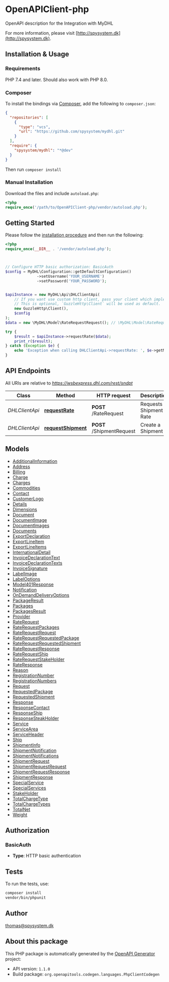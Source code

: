 # OpenAPIClient-php

OpenAPI description for the Integration with MyDHL

For more information, please visit [http://spysystem.dk](http://spysystem.dk).

## Installation & Usage

### Requirements

PHP 7.4 and later.
Should also work with PHP 8.0.

### Composer

To install the bindings via [Composer](https://getcomposer.org/), add the following to `composer.json`:

```json
{
  "repositories": [
    {
      "type": "vcs",
      "url": "https://github.com/spysystem/mydhl.git"
    }
  ],
  "require": {
    "spysystem/mydhl": "*@dev"
  }
}
```

Then run `composer install`

### Manual Installation

Download the files and include `autoload.php`:

```php
<?php
require_once('/path/to/OpenAPIClient-php/vendor/autoload.php');
```

## Getting Started

Please follow the [installation procedure](#installation--usage) and then run the following:

```php
<?php
require_once(__DIR__ . '/vendor/autoload.php');



// Configure HTTP basic authorization: BasicAuth
$config = MyDHL\Configuration::getDefaultConfiguration()
              ->setUsername('YOUR_USERNAME')
              ->setPassword('YOUR_PASSWORD');


$apiInstance = new MyDHL\Api\DHLClientApi(
    // If you want use custom http client, pass your client which implements `GuzzleHttp\ClientInterface`.
    // This is optional, `GuzzleHttp\Client` will be used as default.
    new GuzzleHttp\Client(),
    $config
);
$data = new \MyDHL\Model\RateRequestRequest(); // \MyDHL\Model\RateRequestRequest | Rate Request Data

try {
    $result = $apiInstance->requestRate($data);
    print_r($result);
} catch (Exception $e) {
    echo 'Exception when calling DHLClientApi->requestRate: ', $e->getMessage(), PHP_EOL;
}

```

## API Endpoints

All URIs are relative to *https://wsbexpress.dhl.com/rest/sndpt*

Class | Method | HTTP request | Description
------------ | ------------- | ------------- | -------------
*DHLClientApi* | [**requestRate**](docs/Api/DHLClientApi.md#requestrate) | **POST** /RateRequest | Requests a Shipment Rate
*DHLClientApi* | [**requestShipment**](docs/Api/DHLClientApi.md#requestshipment) | **POST** /ShipmentRequest | Create a Shipment

## Models

- [AdditionalInformation](docs/Model/AdditionalInformation.md)
- [Address](docs/Model/Address.md)
- [Billing](docs/Model/Billing.md)
- [Charge](docs/Model/Charge.md)
- [Charges](docs/Model/Charges.md)
- [Commodities](docs/Model/Commodities.md)
- [Contact](docs/Model/Contact.md)
- [CustomerLogo](docs/Model/CustomerLogo.md)
- [Details](docs/Model/Details.md)
- [Dimensions](docs/Model/Dimensions.md)
- [Document](docs/Model/Document.md)
- [DocumentImage](docs/Model/DocumentImage.md)
- [DocumentImages](docs/Model/DocumentImages.md)
- [Documents](docs/Model/Documents.md)
- [ExportDeclaration](docs/Model/ExportDeclaration.md)
- [ExportLineItem](docs/Model/ExportLineItem.md)
- [ExportLineItems](docs/Model/ExportLineItems.md)
- [InternationalDetail](docs/Model/InternationalDetail.md)
- [InvoiceDeclarationText](docs/Model/InvoiceDeclarationText.md)
- [InvoiceDeclarationTexts](docs/Model/InvoiceDeclarationTexts.md)
- [InvoiceSignature](docs/Model/InvoiceSignature.md)
- [LabelImage](docs/Model/LabelImage.md)
- [LabelOptions](docs/Model/LabelOptions.md)
- [Model401Response](docs/Model/Model401Response.md)
- [Notification](docs/Model/Notification.md)
- [OnDemandDeliveryOptions](docs/Model/OnDemandDeliveryOptions.md)
- [PackageResult](docs/Model/PackageResult.md)
- [Packages](docs/Model/Packages.md)
- [PackagesResult](docs/Model/PackagesResult.md)
- [Provider](docs/Model/Provider.md)
- [RateRequest](docs/Model/RateRequest.md)
- [RateRequestPackages](docs/Model/RateRequestPackages.md)
- [RateRequestRequest](docs/Model/RateRequestRequest.md)
- [RateRequestRequestedPackage](docs/Model/RateRequestRequestedPackage.md)
- [RateRequestRequestedShipment](docs/Model/RateRequestRequestedShipment.md)
- [RateRequestResponse](docs/Model/RateRequestResponse.md)
- [RateRequestShip](docs/Model/RateRequestShip.md)
- [RateRequestStakeHolder](docs/Model/RateRequestStakeHolder.md)
- [RateResponse](docs/Model/RateResponse.md)
- [Reason](docs/Model/Reason.md)
- [RegistrationNumber](docs/Model/RegistrationNumber.md)
- [RegistrationNumbers](docs/Model/RegistrationNumbers.md)
- [Request](docs/Model/Request.md)
- [RequestedPackage](docs/Model/RequestedPackage.md)
- [RequestedShipment](docs/Model/RequestedShipment.md)
- [Response](docs/Model/Response.md)
- [ResponseContact](docs/Model/ResponseContact.md)
- [ResponseShip](docs/Model/ResponseShip.md)
- [ResponseSteakHolder](docs/Model/ResponseSteakHolder.md)
- [Service](docs/Model/Service.md)
- [ServiceArea](docs/Model/ServiceArea.md)
- [ServiceHeader](docs/Model/ServiceHeader.md)
- [Ship](docs/Model/Ship.md)
- [ShipmentInfo](docs/Model/ShipmentInfo.md)
- [ShipmentNotification](docs/Model/ShipmentNotification.md)
- [ShipmentNotifications](docs/Model/ShipmentNotifications.md)
- [ShipmentRequest](docs/Model/ShipmentRequest.md)
- [ShipmentRequestRequest](docs/Model/ShipmentRequestRequest.md)
- [ShipmentRequestResponse](docs/Model/ShipmentRequestResponse.md)
- [ShipmentResponse](docs/Model/ShipmentResponse.md)
- [SpecialService](docs/Model/SpecialService.md)
- [SpecialServices](docs/Model/SpecialServices.md)
- [StakeHolder](docs/Model/StakeHolder.md)
- [TotalChargeType](docs/Model/TotalChargeType.md)
- [TotalChargeTypes](docs/Model/TotalChargeTypes.md)
- [TotalNet](docs/Model/TotalNet.md)
- [Weight](docs/Model/Weight.md)

## Authorization

### BasicAuth

- **Type**: HTTP basic authentication

## Tests

To run the tests, use:

```bash
composer install
vendor/bin/phpunit
```

## Author

thomas@spysystem.dk

## About this package

This PHP package is automatically generated by the [OpenAPI Generator](https://openapi-generator.tech) project:

- API version: `1.1.0`
- Build package: `org.openapitools.codegen.languages.PhpClientCodegen`
